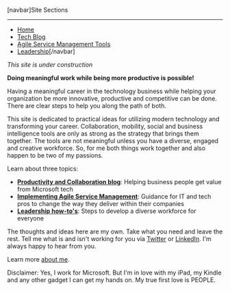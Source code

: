 [navbar]Site Sections
***
* [Home](.\readme.md)
 * [Tech Blog](blog_index.md)
 * [Agile Service Management Tools](.\asm\index.md)
 * [Leadership](.\leadership\index.md)[/navbar]

_This site is under construction_

**Doing meaningful work while being more productive is possible!**  

Having a meaningful career in the technology business while helping your organization be more innovative, productive and competitive can be done. There are clear steps to help you along the path of both.      

This site is dedicated to practical ideas for utilizing modern technology and transforming your career.  Collaboration, mobility, social and business intelligence tools are only as strong as the strategy that brings them together.  The tools are not meaningful unless you have a diverse, engaged and creative workforce.  So, for me both things work together and also happen to be two of my passions.  

Learn about three topics:

- [**Productivity and Collaboration blog**](blog_index.md): Helping business people get value from Microsoft tech
- [**Implementing Agile Service Management**](.\asm\index.md): Guidance for IT and tech pros to change the way they deliver within their companies
- **[Leadership how-to's](.\leadership\index.md)**: Steps to develop a diverse workforce for everyone

The thoughts and ideas here are my own. Take what you need and leave the rest.  Tell me what is and isn't working for you via [Twitter](https://twitter.com/karuana) or [LinkedIn](https://linkedin.com/in/karuanagatimu).  I'm always happy to hear from you. 


Learn more [about me](aboutme.md). 



Disclaimer:  Yes, I work for Microsoft. But I'm in love with my iPad, my Kindle and any other gadget I can get my hands on.  My true first love is PEOPLE.  
